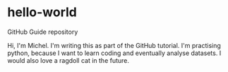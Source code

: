 # hello-world
GitHub Guide repository

Hi, I'm Michel. I'm writing this as part of the GitHub tutorial. 
I'm practising python, because I want to learn coding and eventually analyse datasets. 
I would also love a ragdoll cat in the future.  
